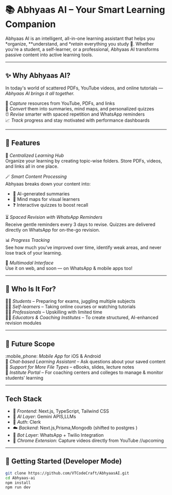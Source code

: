 # :books: Abhyaas AI – Your Smart Learning Companion

Abhyaas AI is an intelligent, all-in-one learning assistant that helps you *organize, **understand, and **retain* everything you study :brain:. Whether you're a student, a self-learner, or a professional, Abhyaas AI transforms passive content into active learning tools.

---

## :sparkles: Why Abhyaas AI?

In today's world of scattered PDFs, YouTube videos, and online tutorials — *Abhyaas AI brings it all together.*

:rocket: *Capture* resources from YouTube, PDFs, and links  
:brain: *Convert* them into summaries, mind maps, and personalized quizzes  
:alarm_clock: *Revise* smarter with spaced repetition and WhatsApp reminders  
:chart_with_upwards_trend: *Track* progress and stay motivated with performance dashboards

---

## :star2: Features

:file_folder: *Centralized Learning Hub*  
Organize your learning by creating topic-wise folders. Store PDFs, videos, and links all in one place.

:magic_wand: *Smart Content Processing*  
Abhyaas breaks down your content into:
- :page_facing_up: AI-generated summaries  
- :compass: Mind maps for visual learners  
- :question: Interactive quizzes to boost recall

:hourglass_flowing_sand: *Spaced Revision with WhatsApp Reminders*  
Receive gentle reminders every 3 days to revise. Quizzes are delivered directly on WhatsApp for on-the-go revision.

:bar_chart: *Progress Tracking*  
See how much you’ve improved over time, identify weak areas, and never lose track of your learning.

:speech_balloon: *Multimodal Interface*  
Use it on web, and soon — on WhatsApp & mobile apps too!

---

## :busts_in_silhouette: Who Is It For?

:man_student: *Students* – Preparing for exams, juggling multiple subjects  
:technologist: *Self-learners* – Taking online courses or watching tutorials  
:woman_office_worker: *Professionals* – Upskilling with limited time  
:man_teacher: *Educators & Coaching Institutes* – To create structured, AI-enhanced revision modules

---

## :crystal_ball: Future Scope

:mobile_phone: *Mobile App* for iOS & Android  
:brain: *Chat-based Learning Assistant* – Ask questions about your saved content  
:receipt: *Support for More File Types* – eBooks, slides, lecture notes  
:school: *Institute Portal* – For coaching centers and colleges to manage & monitor students’ learning

---

##  Tech Stack

- :jigsaw: *Frontend*: Next.js, TypeScript, Tailwind CSS  
- :brain: *AI Layer*: Gemini APIS,LLMs 
- :closed_lock_with_key: *Auth*: Clerk  
- :cloud: *Backend*: Next.js,Prisma,Mongodb  (shifted to postgres )
- :robot: *Bot Layer*: WhatsApp + Twilio Integration  
- :test_tube: *Chrome Extension*: Capture videos directly from YouTube //upcoming

---

## :rocket: Getting Started (Developer Mode)

```bash
git clone https://github.com/VTCodeCraft/AbhyaasAI.git
cd Abhyaas-ai
npm install
npm run dev
